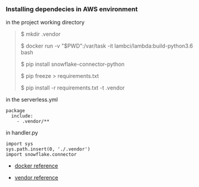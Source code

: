### Installing dependecies in AWS environment

in the project working directory
> $ mkdir .vendor
>
> $ docker run -v "$PWD":/var/task -it lambci/lambda:build-python3.6 bash
>
> $ pip install snowflake-connector-python
>
> $ pip freeze > requirements.txt
>
> $ pip install -r requirements.txt -t .vendor

in the serverless.yml
>       
    package
      include:
        - .vendor/**

in handler.py
>       
    import sys
    sys.path.insert(0, './.vendor')
    import snowflake.connector


* [docker reference](https://pedoublety.wordpress.com/2017/06/22/building-python-packages-for-aws-lambda/
)

* [vendor reference](https://stackoverflow.com/questions/36944330/how-do-i-deploy-a-function-in-python-with-its-dependencies/41634501#41634501
)